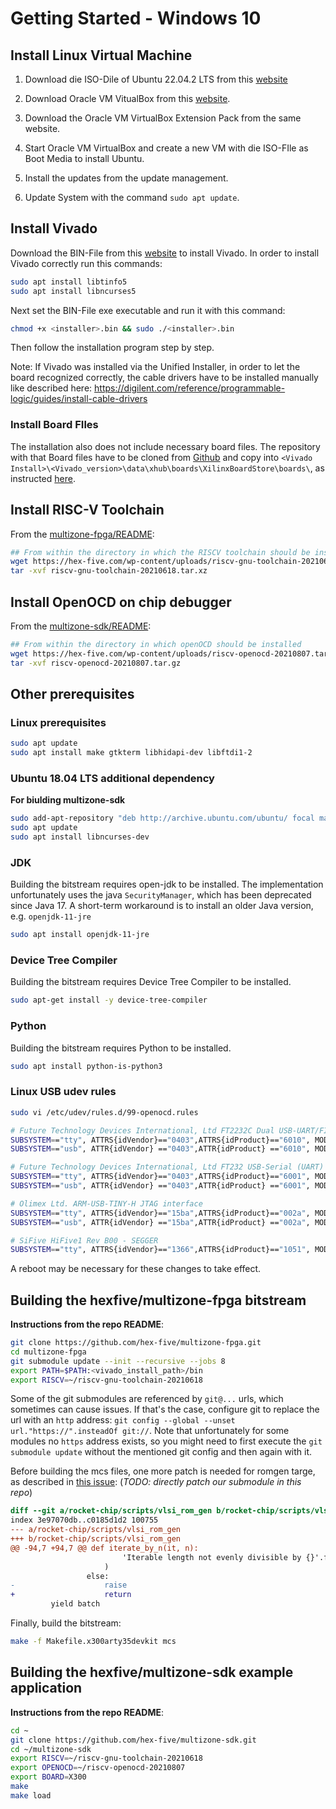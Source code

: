 # Getting Started - Windows 10

## Install Linux Virtual Machine 
1. Download die ISO-Dile of Ubuntu 22.04.2 LTS from this [website](https://ubuntu.com/download/desktop)

2. Download Oracle VM VitualBox from this [website](https://www.virtualbox.org/wiki/Downloads). 

3. Download the Oracle VM VirtualBox Extension Pack from the same website.

4. Start Oracle VM VirtualBox and create a new VM with die ISO-FIle as Boot Media to install Ubuntu.

6. Install the updates from the update management.

5. Update System with the command ```sudo apt update```.

## Install Vivado

Download the BIN-File from this [website](https://www.xilinx.com/support/download.html) to install Vivado.
In order to install Vivado correctly run this commands:
```sh
sudo apt install libtinfo5  
sudo apt install libncurses5
```
Next set the BIN-File exe executable and run it with this command:
```sh
chmod +x <installer>.bin && sudo ./<installer>.bin
```
Then follow the installation program step by step.

Note: If Vivado was installed via the Unified Installer, in order to let the board recognized correctly, the cable drivers have to be installed manually like described here:
	https://digilent.com/reference/programmable-logic/guides/install-cable-drivers

### Install Board FIles

The installation also does not include necessary board files. The repository with that Board files have to be cloned from [Github](https://github.com/Xilinx/XilinxBoardStore) and copy into `<Vivado Install>\<Vivado_version>\data\xhub\boards\XilinxBoardStore\boards\`, as instructed [here](https://support.xilinx.com/s/article/The-board-file-location-with-the-latest-Vivado-tools?language=en_US).

## Install RISC-V Toolchain

From the [multizone-fpga/README](https://github.com/hex-five/multizone-fpga#risc-v-toolchain):

```sh
## From within the directory in which the RISCV toolchain should be installed
wget https://hex-five.com/wp-content/uploads/riscv-gnu-toolchain-20210618.tar.xz
tar -xvf riscv-gnu-toolchain-20210618.tar.xz
```

## Install OpenOCD on chip debugger

From the [multizone-sdk/README](https://github.com/hex-five/multizone-sdk):

```sh
## From within the directory in which openOCD should be installed
wget https://hex-five.com/wp-content/uploads/riscv-openocd-20210807.tar.gz
tar -xvf riscv-openocd-20210807.tar.gz
```

## Other prerequisites

### Linux prerequisites

```sh
sudo apt update
sudo apt install make gtkterm libhidapi-dev libftdi1-2
```

### Ubuntu 18.04 LTS additional dependency

**For biulding multizone-sdk**

```sh
sudo add-apt-repository "deb http://archive.ubuntu.com/ubuntu/ focal main universe"
sudo apt update
sudo apt install libncurses-dev
```

### JDK

Building the bitstream requires open-jdk to be installed.
The implementation unfortunately uses the java `SecurityManager`, which has been deprecated since Java 17.
A short-term workaround is to install an older Java version, e.g. `openjdk-11-jre`

```sh
sudo apt install openjdk-11-jre
```

### Device Tree Compiler
Building the bitstream requires Device Tree Compiler to be installed.

```sh
sudo apt-get install -y device-tree-compiler
```

### Python
Building the bitstream requires Python to be installed.

```sh
sudo apt install python-is-python3
```

### Linux USB udev rules

```sh
sudo vi /etc/udev/rules.d/99-openocd.rules

# Future Technology Devices International, Ltd FT2232C Dual USB-UART/FIFO IC
SUBSYSTEM=="tty", ATTRS{idVendor}=="0403",ATTRS{idProduct}=="6010", MODE="664", GROUP="plugdev"
SUBSYSTEM=="usb", ATTR{idVendor} =="0403",ATTR{idProduct} =="6010", MODE="664", GROUP="plugdev"

# Future Technology Devices International, Ltd FT232 USB-Serial (UART) IC
SUBSYSTEM=="tty", ATTRS{idVendor}=="0403",ATTRS{idProduct}=="6001", MODE="664", GROUP="plugdev"
SUBSYSTEM=="usb", ATTR{idVendor} =="0403",ATTR{idProduct} =="6001", MODE="664", GROUP="plugdev"

# Olimex Ltd. ARM-USB-TINY-H JTAG interface
SUBSYSTEM=="tty", ATTRS{idVendor}=="15ba",ATTRS{idProduct}=="002a", MODE="664", GROUP="plugdev"
SUBSYSTEM=="usb", ATTR{idVendor} =="15ba",ATTR{idProduct} =="002a", MODE="664", GROUP="plugdev"

# SiFive HiFive1 Rev B00 - SEGGER
SUBSYSTEM=="tty", ATTRS{idVendor}=="1366",ATTRS{idProduct}=="1051", MODE="664", GROUP="plugdev
```
A reboot may be necessary for these changes to take effect.

## Building the hexfive/multizone-fpga bitstream

**Instructions from the repo README**:

```sh
git clone https://github.com/hex-five/multizone-fpga.git
cd multizone-fpga
git submodule update --init --recursive --jobs 8
export PATH=$PATH:<vivado_install_path>/bin
export RISCV=~/riscv-gnu-toolchain-20210618
```

Some of the git submodules are referenced by `git@...` urls, which sometimes can cause issues. If that's the case, configure git to replace the url with an `http` address: `git config --global --unset url."https://".insteadOf git://`. Note that unfortunately for some modules no `https` address exists, so you might need to first execute the `git submodule update` without the mentioned git config and then again with it.

Before building the mcs files, one more patch is needed for romgen targe, as described in [this issue](https://github.com/hex-five/multizone-fpga/issues/9):
(_TODO: directly patch our submodule in this repo_)

```diff
diff --git a/rocket-chip/scripts/vlsi_rom_gen b/rocket-chip/scripts/vlsi_rom_gen
index 3e97070db..c0185d1d2 100755
--- a/rocket-chip/scripts/vlsi_rom_gen
+++ b/rocket-chip/scripts/vlsi_rom_gen
@@ -94,7 +94,7 @@ def iterate_by_n(it, n):
                         'Iterable length not evenly divisible by {}'.format(n)
                     )
                 else:
-                    raise
+                    return
         yield batch
```

Finally, build the bitstream:

```sh
make -f Makefile.x300arty35devkit mcs
```

## Building the hexfive/multizone-sdk example application

**Instructions from the repo README**:

```sh
cd ~
git clone https://github.com/hex-five/multizone-sdk.git
cd ~/multizone-sdk
export RISCV=~/riscv-gnu-toolchain-20210618
export OPENOCD=~/riscv-openocd-20210807
export BOARD=X300
make 
make load
```

